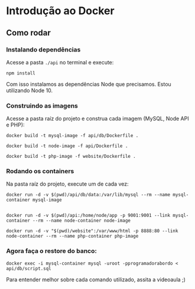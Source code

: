 # Introdução ao Docker 

## Como rodar

### Instalando dependências
Acesse a pasta `./api` no terminal e execute:
```
npm install
```

Com isso instalamos as dependências Node que precisamos. Estou utilizando Node 10.

### Construindo as imagens

Acesse a pasta raíz do projeto e construa cada imagem (MySQL, Node API e PHP):

```
docker build -t mysql-image -f api/db/Dockerfile .
```
```
docker build -t node-image -f api/Dockerfile .
```
```
docker build -t php-image -f website/Dockerfile .
```

### Rodando os containers
Na pasta raíz do projeto, execute um de cada vez:

```
docker run -d -v $(pwd)/api/db/data:/var/lib/mysql --rm --name mysql-container mysql-image
```
```

docker run -d -v $(pwd)/api:/home/node/app -p 9001:9001 --link mysql-container --rm --name node-container node-image
```
```
docker run -d -v "$(pwd)/website":/var/www/html -p 8888:80 --link node-container --rm --name php-container php-image
```

### Agora faça o restore do banco:
```
docker exec -i mysql-container mysql -uroot -pprogramadorabordo < api/db/script.sql
```


Para entender melhor sobre cada comando utilizado, assita a videoaula ;)
